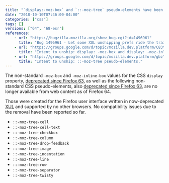 ```yaml
---
title: "`display:-moz-box` and `::-moz-tree` pseudo-elements have been removed"
date: "2018-10-10T07:46:00-04:00"
categories: ["css"]
tags: []
versions: ["64", "68-esr"]
references:
    - url: "https://bugzilla.mozilla.org/show_bug.cgi?id=1496961"
      title: "Bug 1496961 - Let some XUL unshipping prefs ride the trains."
    - url: "https://groups.google.com/d/topic/mozilla.dev.platform/C83tct9EPAk/discussion"
      title: "Intent to unship: display: -moz-box and display: -moz-inline-box from content pages."
    - url: "https://groups.google.com/d/topic/mozilla.dev.platform/gbzTmE4uvJk/discussion"
      title: "Intent to unship: ::-moz-tree pseudo-elements."
---
```

The non-standard `-moz-box` and `-moz-inline-box` values for the CSS `display` property, [deprecated since Firefox 63](https://www.fxsitecompat.dev/en-CA/docs/2018/display-moz-box-and-display-moz-inline-box-have-been-deprecated/), as well as the following non-standard CSS pseudo-elements, also [deprecated since Firefox 63](https://www.fxsitecompat.dev/en-CA/docs/2018/moz-tree-pseudo-elements-have-been-deprecated/), are no longer available from web content as of Firefox 64.

Those were created for the Firefox user interface written in now-deprecated [XUL](https://developer.mozilla.org/docs/Mozilla/Tech/XUL) and supported by no other browsers. No compatibility issues due to the removal have been reported so far.

* `::-moz-tree-cell`
* `::-moz-tree-cell-text`
* `::-moz-tree-checkbox`
* `::-moz-tree-column`
* `::-moz-tree-drop-feedback`
* `::-moz-tree-image`
* `::-moz-tree-indentation`
* `::-moz-tree-line`
* `::-moz-tree-row`
* `::-moz-tree-separator`
* `::-moz-tree-twisty`
